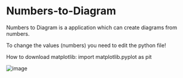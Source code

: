# Numbers-to-Diagram
Numbers to Diagram is a application which can create diagrams from numbers. 

To change the values (numbers) you need to edit the python file!

How to download matplotlib:
import
matplotlib.pyplot as pit



![image](https://user-images.githubusercontent.com/72298687/209991618-36e112b7-0565-465b-9a99-d2617a98d696.png)

